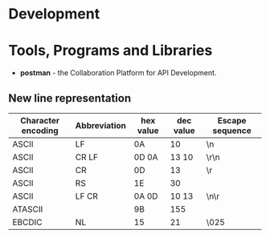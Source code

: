 # Development

# Tools, Programs and Libraries

* **postman** - the Collaboration Platform for API Development.

## New line representation

Character encoding|Abbreviation|hex value|dec value|Escape sequence
------------------|------------|---------|---------|---------------
ASCII             |LF          |0A       |10       |\n
ASCII             |CR LF       |0D 0A    |13 10    |\r\n
ASCII             |CR          |0D       |13       |\r
ASCII             |RS          |1E       |30       |
ASCII             |LF CR       |0A 0D    |10 13    |\n\r
ATASCII           |            |9B       |155      |
EBCDIC            |NL          |15       |21       |\025
